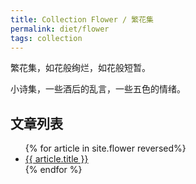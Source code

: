 ```yaml
---
title: Collection Flower / 繁花集
permalink: diet/flower
tags: collection
---
```


繁花集，如花般绚烂，如花般短暂。

小诗集，一些酒后的乱言，一些五色的情绪。

## 文章列表

<ul>
{% for article in site.flower reversed%}
<li>
<a href="diet/{{article.url}}">
    {{ article.title }}
</a>
</li>
{% endfor %}
</ul>